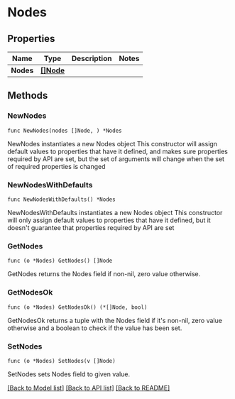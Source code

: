 # Nodes

## Properties

Name | Type | Description | Notes
------------ | ------------- | ------------- | -------------
**Nodes** | [**[]Node**](Node.md) |  | 

## Methods

### NewNodes

`func NewNodes(nodes []Node, ) *Nodes`

NewNodes instantiates a new Nodes object
This constructor will assign default values to properties that have it defined,
and makes sure properties required by API are set, but the set of arguments
will change when the set of required properties is changed

### NewNodesWithDefaults

`func NewNodesWithDefaults() *Nodes`

NewNodesWithDefaults instantiates a new Nodes object
This constructor will only assign default values to properties that have it defined,
but it doesn't guarantee that properties required by API are set

### GetNodes

`func (o *Nodes) GetNodes() []Node`

GetNodes returns the Nodes field if non-nil, zero value otherwise.

### GetNodesOk

`func (o *Nodes) GetNodesOk() (*[]Node, bool)`

GetNodesOk returns a tuple with the Nodes field if it's non-nil, zero value otherwise
and a boolean to check if the value has been set.

### SetNodes

`func (o *Nodes) SetNodes(v []Node)`

SetNodes sets Nodes field to given value.



[[Back to Model list]](../README.md#documentation-for-models) [[Back to API list]](../README.md#documentation-for-api-endpoints) [[Back to README]](../README.md)


